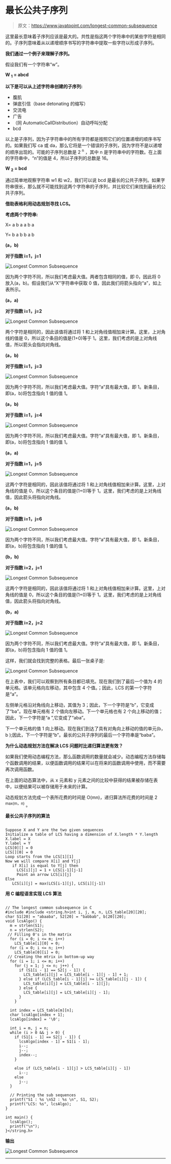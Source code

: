 # 最长公共子序列

> 原文：<https://www.javatpoint.com/longest-common-subsequence>

这里最长意味着子序列应该是最大的。共性是指这两个字符串中的某些字符是相同的。子序列意味着从以递增顺序书写的字符串中提取一些字符以形成子序列。

**我们通过一个例子来理解子序列。**

假设我们有一个字符串“w”。

**W <sub>1</sub> = abcd**

**以下是可以从上述字符串创建的子序列:**

*   腹肌
*   弹底引信（base detonating 的缩写）
*   交流电
*   广告
*   （同 AutomaticCallDistribution）自动呼叫分配
*   bcd

以上是子序列，因为子字符串中的所有字符都是按照它们的位置递增的顺序书写的。如果我们写 ca 或 da，那么它将是一个错误的子序列，因为字符不是以递增的顺序出现的。可能的子序列总数是 2 <sup>n</sup> ，其中 n 是字符串中的字符数。在上面的字符串中，“n”的值是 4，所以子序列的总数是 16。

**W <sub>2</sub> = bcd**

通过简单地观察字符串 w1 和 w2，我们可以说 bcd 是最长的公共子序列。如果字符串很长，那么就不可能找到这两个字符串的子序列，并比较它们来找到最长的公共子序列。

**借助表格利用动态规划寻找 LCS。**

**考虑两个字符串:**

X= a b a a b a

Y= b a b b a b

**(a，b)**

**对于指数 i=1，j=1**

![Longest Common Subsequence](img/849f816c062ede4d806ca79f00316fe0.png)

因为两个字符不同，所以我们考虑最大值。两者包含相同的值，即 0，因此将 0 放入(a，b)。假设我们从“X”字符串中获取 0 值，因此我们将箭头指向“a”，如上表所示。

**(a，a)**

**对于指数 i=1，j=2**

![Longest Common Subsequence](img/7eaa9c6e86c5cef64e2275fea2ccaca8.png)

两个字符是相同的，因此该值将通过将 1 和上对角线值相加来计算。这里，上对角线的值是 0，所以这个条目的值是(1+0)等于 1。这里，我们考虑的是上对角线值，所以箭头会指向对角线。

**(a，b)**

**对于指数 i=1，j=3**

![Longest Common Subsequence](img/f4172e445c37d2fbe1b8717c6e16484f.png)

因为两个字符不同，所以我们考虑最大值。字符“a”具有最大值，即 1。新条目，即(a，b)将包含指向 1 值的值 1。

**(a，b)**

**对于指数 i=1，j=4**

![Longest Common Subsequence](img/76eaaddff4b4ee9814aff36e3ddcfe25.png)

因为两个字符不同，所以我们考虑最大值。字符“a”具有最大值，即 1。新条目，即(a，b)将包含指向 1 值的值 1。

**(a，a)**

**对于指数 i=1，j=5**

![Longest Common Subsequence](img/f9ce7d5ddd2cf80de380df9069be13c6.png)

这两个字符是相同的，因此该值将通过将 1 和上对角线值相加来计算。这里，上对角线的值是 0，所以这个条目的值是(1+0)等于 1。这里，我们考虑的是上对角线值，因此箭头将指向对角线。

**(a，b)**

**对于指数 i=1，j=6**

![Longest Common Subsequence](img/9f6d0d3c71edb3197078e58521d5d5f5.png)

因为两个字符不同，所以我们考虑最大值。字符“a”具有最大值，即 1。新条目，即(a，b)将包含指向 1 值的值 1。

**(b，b)**

**对于指数 i=2，j=1**

![Longest Common Subsequence](img/f5c28d2437def1e3fe917d73c383ef97.png)

这两个字符是相同的，因此该值将通过将 1 和上对角线值相加来计算。这里，上对角线的值是 0，所以这个条目的值是(1+0)等于 1。这里，我们考虑的是上对角线值，因此箭头将指向对角线。

**(b，a)**

**对于指数 i=2，j=2**

![Longest Common Subsequence](img/aa0927f7a8163145c4943e9d577dd4e6.png)

因为两个字符不同，所以我们考虑最大值。字符“a”具有最大值，即 1。新条目，即(a，b)将包含指向 1 值的值 1。

这样，我们就会找到完整的表格。最后一张桌子是:

![Longest Common Subsequence](img/04d2caa8bd18f1dcbb17ff89cbfe9fa3.png)

在上表中，我们可以观察到所有条目都已填充。现在我们到了最后一个值为 4 的单元格。该单元格向左移动，其中包含 4 个值。；因此，LCS 的第一个字符是“a”。

左侧单元格沿对角线向上移动，其值为 3；因此，下一个字符是“b”，它变成了“ba”。现在单元格有 2 个值向左移动。下一个单元格也有 2 个向上移动的值；因此，下一个字符是“a ”,它变成了“aba”。

下一个单元格的值 1 向上移动。现在我们到达了具有对角向上移动的值的单元(b，b );因此，下一个字符是“b”。最长的公共子序列的最后一个字符串是“baba”。

**为什么动态规划方法在解决 LCS 问题时比递归算法更有效？**

如果我们使用动态编程方法，那么函数调用的数量就会减少。动态编程方法存储每个函数调用的结果，以便函数调用的结果可以在将来的函数调用中使用，而不需要再次调用函数。

在上面的动态算法中，从 x 元素和 y 元素之间的比较中获得的结果被存储在表中，以便结果可以被存储用于未来的计算。

动态规划方法完成一个表所花费的时间是 O(mn)，递归算法所花费的时间是 2 <sup>max(m，n)</sup> 。

**最长公共子序列的算法**

```

Suppose X and Y are the two given sequences
Initialize a table of LCS having a dimension of X.length * Y.length
X.label = X
Y.label = Y
LCS[0][] = 0
LCS[][0] = 0
Loop starts from the LCS[1][1]
Now we will compare X[i] and Y[j]
   if X[i] is equal to Y[j] then
     LCS[i][j] = 1 + LCS[i-1][j-1]
     Point an arrow LCS[i][j]
Else
   LCS[i][j] = max(LCS[i-1][j], LCS[i][j-1])

```

**用 C 编程语言实现 LCS 算法**

```

// The longest common subsequence in C
#include #include <string.h>int i, j, m, n, LCS_table[20][20];
char S1[20] = "abaaba", S2[20] = "babbab", b[20][20];
void lcsAlgo() {
  m = strlen(S1);
  n = strlen(S2);
 // Filling 0's in the matrix
  for (i = 0; i <= m; i++)
    LCS_table[i][0] = 0;
  for (i = 0; i <= n; i++)
    LCS_table[0][i] = 0;
 // Creating the mtrix in bottom-up way
  for (i = 1; i <= m; i++)
    for (j = 1; j <= n; j++) {
      if (S1[i - 1] == S2[j - 1]) {
        LCS_table[i][j] = LCS_table[i - 1][j - 1] + 1;
      } else if (LCS_table[i - 1][j] >= LCS_table[i][j - 1]) {
        LCS_table[i][j] = LCS_table[i - 1][j];
      } else {
        LCS_table[i][j] = LCS_table[i][j - 1];
      }
    }

  int index = LCS_table[m][n];
  char lcsAlgo[index + 1];
  lcsAlgo[index] = '\0';

  int i = m, j = n;
  while (i > 0 && j > 0) {
    if (S1[i - 1] == S2[j - 1]) {
      lcsAlgo[index - 1] = S1[i - 1];
      i--;
      j--;
      index--;
    }

    else if (LCS_table[i - 1][j] > LCS_table[i][j - 1])
      i--;
    else
      j--;
  }

  // Printing the sub sequences
  printf("S1 : %s \nS2 : %s \n", S1, S2);
  printf("LCS: %s", lcsAlgo);
}

int main() {
  lcsAlgo();
  printf("\n");
}</string.h> 
```

**输出**

![Longest Common Subsequence](img/aa2a119c5b2b8172cd0d532da67f117f.png)

* * *